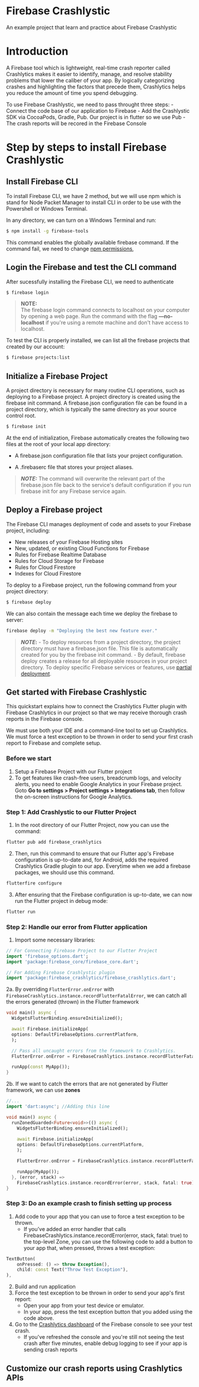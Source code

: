# Firebase Crashlystic

An example project that learn and practice about Firebase Crashlystic

# Introduction

A Firebase tool which is lightweight, real-time crash reporter called Crashlytics makes it easier to identify, manage, and resolve stability problems that lower the caliber of your app. By logically categorizing crashes and highlighting the factors that precede them, Crashlytics helps you reduce the amount of time you spend debugging.

To use Firebase Crashlystic, we need to pass throught three steps:
    -  Connect the code base of our application to Firebase
    -  Add the Crashlystic SDK via CocoaPods, Gradle, Pub. Our project is in flutter so we use Pub
    -  The crash reports will be recored in the Firebase Console

# Step by steps to install Firebase Crashlystic
## Install Firebase CLI
To install Firebase CLI, we have 2 method, but we will use npm which is stand for Node Packet Manager to install CLI in order to be use with the Powershell or Windows Terminal.

In any directory, we can turn on a Windows Terminal and run:
```bash
$ npm install -g firebase-tools
```
This command enables the globally available firebase command. If the command fail, we need to change [npm permissions](https://docs.npmjs.com/resolving-eacces-permissions-errors-when-installing-packages-globally), 

## Login the Firebase and test the CLI command
After sucessfully installing the Firebase CLI, we need to authenticate
```bash
$ firebase login
```
> **NOTE:**  
The firebase login command connects to localhost on your computer by opening a web page. Run the command with the flag **—no-localhost** if you're using a remote machine and don't have access to localhost.

To test the CLI is properly installed, we can list all the firebase projects that created by our account:

```bash
$ firebase projects:list
```
## Initialize a Firebase Project
A project directory is necessary for many routine CLI operations, such as deploying to a Firebase project. A project directory is created using the firebase init command. A firebase.json configuration file can be found in a project directory, which is typically the same directory as your source control root.

```bash
$ firebase init
```
At the end of initialization, Firebase automatically creates the following two files at the root of your local app directory:

- A firebase.json configuration file that lists your project configuration.

- A .firebaserc file that stores your project aliases.

> **_NOTE:_** 
The command will overwrite the relevant part of the firebase.json file back to the service's default configuration if you run firebase init for any Firebase service again.

## Deploy a Firebase project
The Firebase CLI manages deployment of code and assets to your Firebase project, including:

- New releases of your Firebase Hosting sites
- New, updated, or existing Cloud Functions for Firebase
- Rules for Firebase Realtime Database
- Rules for Cloud Storage for Firebase
- Rules for Cloud Firestore
- Indexes for Cloud Firestore

To deploy to a Firebase project, run the following command from your project directory:

```bash
$ firebase deploy
```

We can also contain the message each time we deploy the firebase to server: 
```bash
firebase deploy -m "Deploying the best new feature ever."
```

> **_NOTE_:** 
    - To deploy resources from a project directory, the project directory must have a firebase.json file. This file is automatically created for you by the firebase init command.
    - By default, firebase deploy creates a release for all deployable resources in your project directory. To deploy specific Firebase services or features, use [partial deployment](https://firebase.google.com/docs/cli#partial_deploys).

## Get started with Firebase Crashlystic
This quickstart explains how to connect the Crashlytics Flutter plugin with Firebase Crashlytics in our project so that we may receive thorough crash reports in the Firebase console.

We must use both your IDE and a command-line tool to set up Crashlytics. We must force a test exception to be thrown in order to send your first crash report to Firebase and complete setup.

### Before we start
1. Setup a Firebase Project with our Flutter project
2. To get features like crash-free users, breadcrumb logs, and velocity alerts, you need to enable Google Analytics in your Firebase project. Goto **Go to settings > Project settings > Integrations tab**, then follow the on-screen instructions for Google Analytics.

### Step 1: Add Crashlystic to our Flutter Project
1. In the root directory of our Flutter Project, now you can use the command:

```bash
flutter pub add firebase_crashlytics
```
2. Then, run this command to ensure that our Flutter app's Firebase configuration is up-to-date and, for Android, adds the required Crashlytics Gradle plugin to our app. Everytime when we add a firebase packages, we should use this command.

```bash
flutterfire configure
```
3. After ensuring that the Firebase configuration is up-to-date, we can now run the Flutter project in debug mode:

```bash
flutter run
```
### Step 2: Handle our error from Flutter application
1. Import some necessary libraries:
```Dart
// For Connecting Firebase Project to our Flutter Project
import 'firebase_options.dart';
import 'package:firebase_core/firebase_core.dart';

// For Adding Firebase Crashlystic plugin
import 'package:firebase_crashlytics/firebase_crashlytics.dart';

```

2a. By overriding ```FlutterError.onError``` with ```FirebaseCrashlytics.instance.recordFlutterFatalError```, we can catch all the errors generated (thrown) in the Flutter framework

```Dart
void main() async {
  WidgetsFlutterBinding.ensureInitialized();

  await Firebase.initializeApp(
  options: DefaultFirebaseOptions.currentPlatform,
  );

  // Pass all uncaught errors from the framework to Crashlytics.
  FlutterError.onError = FirebaseCrashlytics.instance.recordFlutterFatalError;

  runApp(const MyApp());
}
```
2b. If we want to catch the errors that are not generated by Flutter framework, we can use **zones**


```Dart
//...
import 'dart:async'; //Adding this line

void main() async {
  runZonedGuarded<Future<void>>(() async {
    WidgetsFlutterBinding.ensureInitialized();
  
    await Firebase.initializeApp(
    options: DefaultFirebaseOptions.currentPlatform,
    );

    FlutterError.onError = FirebaseCrashlytics.instance.recordFlutterFatalError;

    runApp(MyApp());
  }, (error, stack) =>
    FirebaseCrashlytics.instance.recordError(error, stack, fatal: true));
}
```

### Step 3: Do an example crash to finish setting up process
1. Add code to your app that you can use to force a test exception to be thrown.
    - If you’ve added an error handler that calls FirebaseCrashlytics.instance.recordError(error, stack, fatal: true) to the top-level Zone, you can use the following code to add a button to your app that, when pressed, throws a test exception:

```Dart
TextButton(
    onPressed: () => throw Exception(),
    child: const Text("Throw Test Exception"),
),
```

2. Build and run application
3. Force the test exception to be thrown in order to send your app's first report:
    - Open your app from your test device or emulator.
    -   In your app, press the test exception button that you added using the code above.
4. Go to the [Crashlytics dashboard](https://accounts.google.com/ServiceLogin/signinchooser?passive=1209600&osid=1&continue=https%3A%2F%2Fconsole.firebase.google.com%2Fproject%2F_%2Fcrashlytics&followup=https%3A%2F%2Fconsole.firebase.google.com%2Fproject%2F_%2Fcrashlytics&flowName=GlifWebSignIn&flowEntry=ServiceLogin) of the Firebase console to see your test crash.
    -   If you've refreshed the console and you're still not seeing the test crash after five minutes, enable debug logging to see if your app is sending crash reports

## Customize our crash reports using Crashlytics APIs
